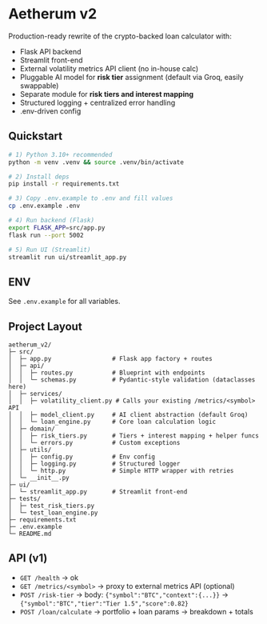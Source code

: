 # Aetherum v2

Production-ready rewrite of the crypto-backed loan calculator with:
- Flask API backend
- Streamlit front-end
- External volatility metrics API client (no in-house calc)
- Pluggable AI model for **risk tier** assignment (default via Groq, easily swappable)
- Separate module for **risk tiers and interest mapping**
- Structured logging + centralized error handling
- .env-driven config

## Quickstart

```bash
# 1) Python 3.10+ recommended
python -m venv .venv && source .venv/bin/activate

# 2) Install deps
pip install -r requirements.txt

# 3) Copy .env.example to .env and fill values
cp .env.example .env

# 4) Run backend (Flask)
export FLASK_APP=src/app.py
flask run --port 5002

# 5) Run UI (Streamlit)
streamlit run ui/streamlit_app.py
```

## ENV
See `.env.example` for all variables.


## Project Layout

```
aetherum_v2/
├─ src/
│  ├─ app.py                 # Flask app factory + routes
│  ├─ api/
│  │  ├─ routes.py           # Blueprint with endpoints
│  │  └─ schemas.py          # Pydantic-style validation (dataclasses here)
│  ├─ services/
│  │  ├─ volatility_client.py # Calls your existing /metrics/<symbol> API
│  │  ├─ model_client.py     # AI client abstraction (default Groq)
│  │  └─ loan_engine.py      # Core loan calculation logic
│  ├─ domain/
│  │  ├─ risk_tiers.py       # Tiers + interest mapping + helper funcs
│  │  └─ errors.py           # Custom exceptions
│  ├─ utils/
│  │  ├─ config.py           # Env config
│  │  ├─ logging.py          # Structured logger
│  │  └─ http.py             # Simple HTTP wrapper with retries
│  └─ __init__.py
├─ ui/
│  └─ streamlit_app.py       # Streamlit front-end
├─ tests/
│  ├─ test_risk_tiers.py
│  └─ test_loan_engine.py
├─ requirements.txt
├─ .env.example
└─ README.md
```

## API (v1)

- `GET /health` → ok
- `GET /metrics/<symbol>` → proxy to external metrics API (optional)
- `POST /risk-tier` → body: `{"symbol":"BTC","context":{...}}` → `{"symbol":"BTC","tier":"Tier 1.5","score":0.82}`
- `POST /loan/calculate` → portfolio + loan params → breakdown + totals

